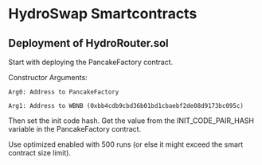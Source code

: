 # HydroSwap Smartcontracts

## Deployment of HydroRouter.sol

Start with deploying the PancakeFactory contract.

Constructor Arguments:

```Arg0: Address to PancakeFactory```

```Arg1: Address to WBNB (0xbb4cdb9cbd36b01bd1cbaebf2de08d9173bc095c)```

Then set the init code hash. Get the value from the INIT_CODE_PAIR_HASH variable in the PancakeFactory contract.

Use optimized enabled with 500 runs (or else it might exceed the smart contract size limit).
